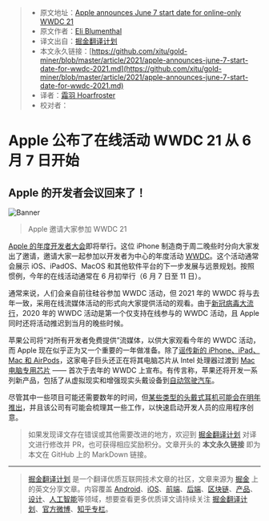 > * 原文地址：[Apple announces June 7 start date for online-only WWDC 21](https://www.cnet.com/news/apple-announces-june-7-start-date-for-wwdc-2021/)
> * 原文作者：[Eli Blumenthal](https://www.cnet.com/profiles/eli.blumenthal/)
> * 译文出自：[掘金翻译计划](https://github.com/xitu/gold-miner)
> * 本文永久链接：[https://github.com/xitu/gold-miner/blob/master/article/2021/apple-announces-june-7-start-date-for-wwdc-2021.md](https://github.com/xitu/gold-miner/blob/master/article/2021/apple-announces-june-7-start-date-for-wwdc-2021.md)
> * 译者：[霜羽 Hoarfroster](https://github.com/Hoarfroster)
> * 校对者：

# Apple 公布了在线活动 WWDC 21 从 6 月 7 日开始

## Apple 的开发者会议回来了！

![Banner](https://www.cnet.com/a/img/OXj1yUvKlng2dwQvlucDnH5OBhA=/1092x0/2021/03/30/0d0960b9-0fea-4099-8df8-89ff89daee69/apple-wwdc21-newsroom-article-tile-033021-big-jpg-large-2x.jpg)

> Apple 邀请大家参加 WWDC 21

[Apple 的](https://www.apple.com.cn/)[年度开发者大会](https://developer.apple.com/wwdc21/)即将举行。这位 iPhone 制造商于周二晚些时分向大家发出了邀请，邀请大家一起参加以开发者为中心的年度活动 [WWDC](https://www.cnet.com/news/wwdc-2020-heres-everything-apple-announced-ios-14-macos-big-sur-mac-arm-chips-siri-messages-memoji/)。这个活动通常会展示 iOS、iPadOS、MacOS 和其他软件平台的下一步发展与远景规划。按照惯例，今年的在线活动通常在 6 月初举行（6 月 7 日至 11 日）。 

通常来说，人们会亲自前往硅谷参加 WWDC 活动，但 2021 年的 WWDC 将与去年一致，采用在线流媒体活动的形式向大家提供活动的观看。由于[新冠病毒大流行](https://www.cnet.com/health/covid-19-vaccine-details-new-variants-when-you-can-get-vaccinated-hidden-fees/)，2020 年的 WWDC 活动是第一个仅支持在线参与的 WWDC 活动，且 Apple 同时还将活动推迟到当月的晚些时候。

苹果公司将“对所有开发者免费提供”流媒体，以供大家观看今年的 WWDC 活动，而 Apple 现在似乎正为又一个重要的一年做准备。除了[谣传新的 iPhone、iPad、Mac 和 AirPods](https://www.cnet.com/news/iphone-13-rumors-so-far-release-date-specs-price-and-everything-else-were-hearing/)，这家电子巨头还正在将其电脑芯片从 Intel 处理器过渡到 [Mac 电脑专用芯片](https://www.cnet.com/news/apple-gives-macs-brain-transplant-new-arm-chips-starting-this-year-wwdc-2020/) —— 首次于去年的  WWDC 上宣布。有传言称，苹果还将开发一系列新产品，包括了从虚拟现实和增强现实头戴设备到[自动驾驶汽车](https://www.cnet.com/roadshow/news/apple-car-debut-battery-technology-production-2024/)。

尽管其中一些项目可能还需要数年的时间，但[某些类型的头戴式耳机可能会在明年推出](https://www.cnet.com/news/apple-to-release-mixed-reality-headset-in-2022-analyst-predicts/)，并且该公司有可能会梳理其一些工作，以快速启动开发人员的应用程序创意。

> 如果发现译文存在错误或其他需要改进的地方，欢迎到 [掘金翻译计划](https://github.com/xitu/gold-miner) 对译文进行修改并 PR，也可获得相应奖励积分。文章开头的 **本文永久链接** 即为本文在 GitHub 上的 MarkDown 链接。
---

> [掘金翻译计划](https://github.com/xitu/gold-miner) 是一个翻译优质互联网技术文章的社区，文章来源为 [掘金](https://juejin.im) 上的英文分享文章。内容覆盖 [Android](https://github.com/xitu/gold-miner#android)、[iOS](https://github.com/xitu/gold-miner#ios)、[前端](https://github.com/xitu/gold-miner#前端)、[后端](https://github.com/xitu/gold-miner#后端)、[区块链](https://github.com/xitu/gold-miner#区块链)、[产品](https://github.com/xitu/gold-miner#产品)、[设计](https://github.com/xitu/gold-miner#设计)、[人工智能](https://github.com/xitu/gold-miner#人工智能)等领域，想要查看更多优质译文请持续关注 [掘金翻译计划](https://github.com/xitu/gold-miner)、[官方微博](http://weibo.com/juejinfanyi)、[知乎专栏](https://zhuanlan.zhihu.com/juejinfanyi)。
